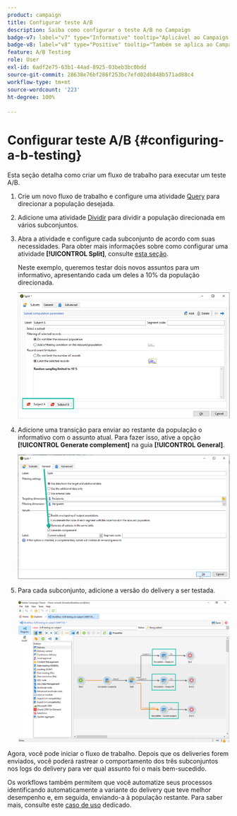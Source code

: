 ```yaml
---
product: campaign
title: Configurar teste A/B
description: Saiba como configurar o teste A/B no Campaign
badge-v7: label="v7" type="Informative" tooltip="Aplicável ao Campaign Classic v7"
badge-v8: label="v8" type="Positive" tooltip="Também se aplica ao Campaign v8"
feature: A/B Testing
role: User
exl-id: 6adf2e75-63b1-44ad-8925-03beb3bc0bdd
source-git-commit: 28638e76bf286f253bc7efd02db848b571ad88c4
workflow-type: tm+mt
source-wordcount: '223'
ht-degree: 100%

---
```


# Configurar teste A/B {#configuring-a-b-testing}

Esta seção detalha como criar um fluxo de trabalho para executar um teste A/B.

1. Crie um novo fluxo de trabalho e configure uma atividade [Query](../../workflow/using/query.md) para direcionar a população desejada.

1. Adicione uma atividade [Dividir](../../workflow/using/split.md) para dividir a população direcionada em vários subconjuntos.

1. Abra a atividade e configure cada subconjunto de acordo com suas necessidades. Para obter mais informações sobre como configurar uma atividade **[!UICONTROL Split]**, consulte [esta seção](../../workflow/using/split.md).

   Neste exemplo, queremos testar dois novos assuntos para um informativo, apresentando cada um deles a 10% da população direcionada.

   ![](assets/ab-testing-split.png)

1. Adicione uma transição para enviar ao restante da população o informativo com o assunto atual. Para fazer isso, ative a opção **[!UICONTROL Generate complement]** na guia **[!UICONTROL General]**.

   ![](assets/ab-testing-complement.png)

1. Para cada subconjunto, adicione a versão do delivery a ser testada.

   ![](assets/ab-testing-delivery.png)

Agora, você pode iniciar o fluxo de trabalho. Depois que os deliveries forem enviados, você poderá rastrear o comportamento dos três subconjuntos nos logs do delivery para ver qual assunto foi o mais bem-sucedido.

Os workflows também permitem que você automatize seus processos identificando automaticamente a variante do delivery que teve melhor desempenho e, em seguida, enviando-a à população restante. Para saber mais, consulte este [caso de uso](a-b-testing-use-case.md) dedicado.
